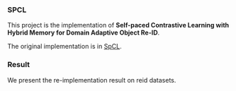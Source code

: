 ### SPCL
This project is the implementation of **Self-paced Contrastive Learning with Hybrid Memory for Domain Adaptive Object Re-ID**.

The original implementation is in [SpCL](https://github.com/yxgeee/SpCL/).

### Result
We present the re-implementation result on reid datasets.

